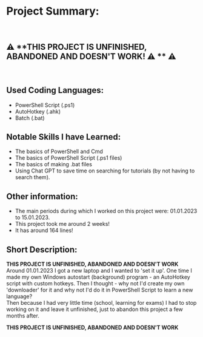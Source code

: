 # Project Summary:


<br>


## :warning: **THIS PROJECT IS UNFINISHED, ABANDONED AND DOESN'T WORK! :warning: ** :warning:


<br>


## Used Coding Languages:
- PowerShell Script (.ps1)
- AutoHotkey (.ahk)
- Batch (.bat)


## Notable Skills I have Learned:
- The basics of PowerShell and Cmd
- The basics of PowerShell Script (.ps1 files)
- The basics of making .bat files
- Using Chat GPT to save time on searching for tutorials (by not having to search them).


## Other information:
- The main periods during which I worked on this project were: 01.01.2023 to 15.01.2023.
- This project took me around 2 weeks!
- It has around 164 lines!


## Short Description:

**THIS PROJECT IS UNFINISHED, ABANDONED AND DOESN'T WORK**
Around 01.01.2023 I got a new laptop and I wanted to 'set it up'. One time I made my own Windows autostart (background) program - an AutoHotkey script with custom hotkeys. Then I thought - why not I'd create my own 'downloader' for it and why not I'd do it in PowerShell Script to learn a new language? <br>
Then because I had very little time (school, learning for exams) I had to stop working on it and leave it unfinished, just to abandon this project a few months after.

**THIS PROJECT IS UNFINISHED, ABANDONED AND DOESN'T WORK**